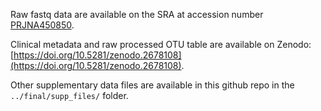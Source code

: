 Raw fastq data are available on the SRA at accession number
[PRJNA450850](https://www.ncbi.nlm.nih.gov/bioproject/PRJNA450850).

Clinical metadata and raw processed OTU table are available
on Zenodo: [https://doi.org/10.5281/zenodo.2678108](https://doi.org/10.5281/zenodo.2678108).

Other supplementary data files are available in this github
repo in the `../final/supp_files/` folder.
